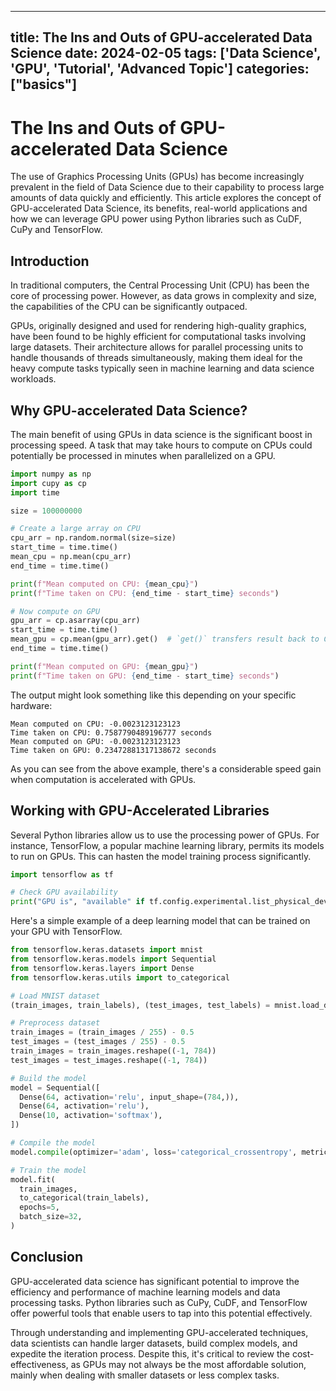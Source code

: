
---
title: The Ins and Outs of GPU-accelerated Data Science
date: 2024-02-05
tags: ['Data Science', 'GPU', 'Tutorial', 'Advanced Topic']
categories: ["basics"]
---


# The Ins and Outs of GPU-accelerated Data Science

The use of Graphics Processing Units (GPUs) has become increasingly prevalent in the field of Data Science due to their capability to process large amounts of data quickly and efficiently. This article explores the concept of GPU-accelerated Data Science, its benefits, real-world applications and how we can leverage GPU power using Python libraries such as CuDF, CuPy and TensorFlow.

## Introduction

In traditional computers, the Central Processing Unit (CPU) has been the core of processing power. However, as data grows in complexity and size, the capabilities of the CPU can be significantly outpaced.

GPUs, originally designed and used for rendering high-quality graphics, have been found to be highly efficient for computational tasks involving large datasets. Their architecture allows for parallel processing units to handle thousands of threads simultaneously, making them ideal for the heavy compute tasks typically seen in machine learning and data science workloads.

## Why GPU-accelerated Data Science?

The main benefit of using GPUs in data science is the significant boost in processing speed. A task that may take hours to compute on CPUs could potentially be processed in minutes when parallelized on a GPU. 

```python
import numpy as np
import cupy as cp
import time

size = 100000000

# Create a large array on CPU
cpu_arr = np.random.normal(size=size)
start_time = time.time()
mean_cpu = np.mean(cpu_arr)
end_time = time.time()

print(f"Mean computed on CPU: {mean_cpu}")
print(f"Time taken on CPU: {end_time - start_time} seconds")

# Now compute on GPU
gpu_arr = cp.asarray(cpu_arr)
start_time = time.time()
mean_gpu = cp.mean(gpu_arr).get()  # `get()` transfers result back to CPU
end_time = time.time()

print(f"Mean computed on GPU: {mean_gpu}")
print(f"Time taken on GPU: {end_time - start_time} seconds")
```

The output might look something like this depending on your specific hardware:

```
Mean computed on CPU: -0.0023123123123
Time taken on CPU: 0.7587790489196777 seconds
Mean computed on GPU: -0.0023123123123
Time taken on GPU: 0.23472881317138672 seconds
```

As you can see from the above example, there's a considerable speed gain when computation is accelerated with GPUs.

## Working with GPU-Accelerated Libraries

Several Python libraries allow us to use the processing power of GPUs. For instance, TensorFlow, a popular machine learning library, permits its models to run on GPUs. This can hasten the model training process significantly.

```python
import tensorflow as tf

# Check GPU availability
print("GPU is", "available" if tf.config.experimental.list_physical_devices("GPU") else "NOT AVAILABLE")
```

Here's a simple example of a deep learning model that can be trained on your GPU with TensorFlow.

```python
from tensorflow.keras.datasets import mnist
from tensorflow.keras.models import Sequential
from tensorflow.keras.layers import Dense
from tensorflow.keras.utils import to_categorical

# Load MNIST dataset
(train_images, train_labels), (test_images, test_labels) = mnist.load_data()

# Preprocess dataset
train_images = (train_images / 255) - 0.5
test_images = (test_images / 255) - 0.5
train_images = train_images.reshape((-1, 784))
test_images = test_images.reshape((-1, 784))

# Build the model
model = Sequential([
  Dense(64, activation='relu', input_shape=(784,)),
  Dense(64, activation='relu'),
  Dense(10, activation='softmax'),
])

# Compile the model
model.compile(optimizer='adam', loss='categorical_crossentropy', metrics=['accuracy'])

# Train the model
model.fit(
  train_images,
  to_categorical(train_labels),
  epochs=5,
  batch_size=32,
)
```

## Conclusion

GPU-accelerated data science has significant potential to improve the efficiency and performance of machine learning models and data processing tasks. Python libraries such as CuPy, CuDF, and TensorFlow offer powerful tools that enable users to tap into this potential effectively. 

Through understanding and implementing GPU-accelerated techniques, data scientists can handle larger datasets, build complex models, and expedite the iteration process. Despite this, it's critical to review the cost-effectiveness, as GPUs may not always be the most affordable solution, mainly when dealing with smaller datasets or less complex tasks.